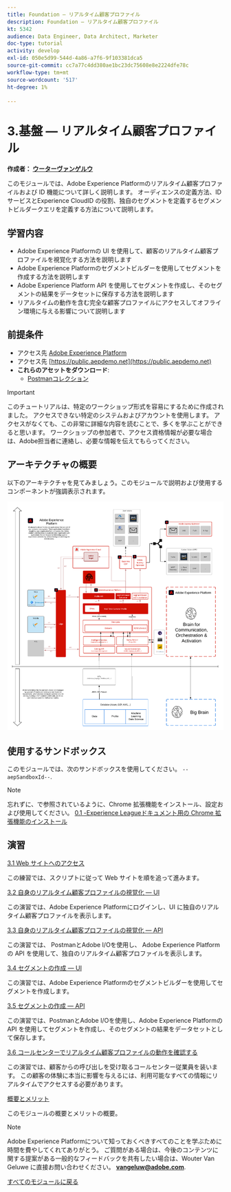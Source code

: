 ```yaml
---
title: Foundation — リアルタイム顧客プロファイル
description: Foundation — リアルタイム顧客プロファイル
kt: 5342
audience: Data Engineer, Data Architect, Marketer
doc-type: tutorial
activity: develop
exl-id: 050e5d99-544d-4a86-a7f6-9f103381dca5
source-git-commit: cc7a77c4dd380ae1bc23dc75608e8e2224dfe78c
workflow-type: tm+mt
source-wordcount: '517'
ht-degree: 1%

---
```


# 3.基盤 — リアルタイム顧客プロファイル

**作成者： [ウーターヴァンゲルウ](https://www.linkedin.com/in/woutervangeluwe/)**

このモジュールでは、Adobe Experience Platformのリアルタイム顧客プロファイルおよび ID 機能について詳しく説明します。 オーディエンスの定義方法、ID サービスとExperience CloudID の役割、独自のセグメントを定義するセグメントビルダークエリを定義する方法について説明します。

## 学習内容

- Adobe Experience Platformの UI を使用して、顧客のリアルタイム顧客プロファイルを視覚化する方法を説明します
- Adobe Experience Platformのセグメントビルダーを使用してセグメントを作成する方法を説明します
- Adobe Experience Platform API を使用してセグメントを作成し、そのセグメントの結果をデータセットに保存する方法を説明します
- リアルタイムの動作を含む完全な顧客プロファイルにアクセスしてオフライン環境に与える影響について説明します

## 前提条件

- アクセス先 [Adobe Experience Platform](https://experience.adobe.com/platform)
- アクセス先 [https://public.aepdemo.net](https://public.aepdemo.net)
- **これらのアセットをダウンロード**:
   - [Postmanコレクション](./../../assets/postman/postman_profile.zip)

>[!IMPORTANT]
>
>このチュートリアルは、特定のワークショップ形式を容易にするために作成されました。 アクセスできない特定のシステムおよびアカウントを使用します。 アクセスがなくても、この非常に詳細な内容を読むことで、多くを学ぶことができると思います。 ワークショップの参加者で、アクセス資格情報が必要な場合は、Adobe担当者に連絡し、必要な情報を伝えてもらってください。

## アーキテクチャの概要

以下のアーキテクチャを見てみましょう。このモジュールで説明および使用するコンポーネントが強調表示されます。

![アーキテクチャの概要](../../assets/images/architecturem3.png)

## 使用するサンドボックス

このモジュールでは、次のサンドボックスを使用してください。 `--aepSandboxId--`.

>[!NOTE]
>
>忘れずに、で参照されているように、Chrome 拡張機能をインストール、設定および使用してください。 [0.1 -Experience Leagueドキュメント用の Chrome 拡張機能のインストール](../module0/ex1.md)

## 演習

[3.1 Web サイトへのアクセス](./ex1.md)

この練習では、スクリプトに従って Web サイトを順を追って進みます。

[3.2 自身のリアルタイム顧客プロファイルの視覚化 — UI](./ex2.md)

この演習では、Adobe Experience Platformにログインし、UI に独自のリアルタイム顧客プロファイルを表示します。

[3.3 自身のリアルタイム顧客プロファイルの視覚化 — API](./ex3.md)

この演習では、 PostmanとAdobe I/Oを使用し、 Adobe Experience Platformの API を使用して、独自のリアルタイム顧客プロファイルを表示します。

[3.4 セグメントの作成 — UI](./ex4.md)

この演習では、Adobe Experience Platformのセグメントビルダーを使用してセグメントを作成します。

[3.5 セグメントの作成 — API](./ex5.md)

この演習では、PostmanとAdobe I/Oを使用し、Adobe Experience Platformの API を使用してセグメントを作成し、そのセグメントの結果をデータセットとして保存します。

[3.6 コールセンターでリアルタイム顧客プロファイルの動作を確認する](./ex6.md)

この演習では、顧客からの呼び出しを受け取るコールセンター従業員を装います。 この顧客の体験に本当に影響を与えるには、利用可能なすべての情報にリアルタイムでアクセスする必要があります。

[概要とメリット](./summary.md)

このモジュールの概要とメリットの概要。

>[!NOTE]
>
>Adobe Experience Platformについて知っておくべきすべてのことを学ぶために時間を費やしてくれてありがとう。 ご質問がある場合は、今後のコンテンツに関する提案がある一般的なフィードバックを共有したい場合は、Wouter Van Geluwe に直接お問い合わせください。 **vangeluw@adobe.com**.

[すべてのモジュールに戻る](../../overview.md)
